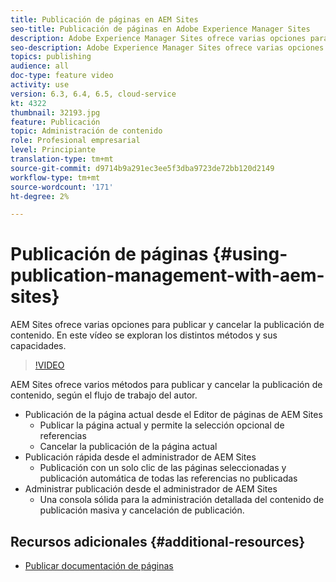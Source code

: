 ```yaml
---
title: Publicación de páginas en AEM Sites
seo-title: Publicación de páginas en Adobe Experience Manager Sites
description: Adobe Experience Manager Sites ofrece varias opciones para publicar y cancelar la publicación de contenido. En este vídeo se exploran los distintos métodos y sus capacidades.
seo-description: Adobe Experience Manager Sites ofrece varias opciones para publicar y cancelar la publicación de contenido. En este vídeo se exploran los distintos métodos y sus capacidades.
topics: publishing
audience: all
doc-type: feature video
activity: use
version: 6.3, 6.4, 6.5, cloud-service
kt: 4322
thumbnail: 32193.jpg
feature: Publicación
topic: Administración de contenido
role: Profesional empresarial
level: Principiante
translation-type: tm+mt
source-git-commit: d9714b9a291ec3ee5f3dba9723de72bb120d2149
workflow-type: tm+mt
source-wordcount: '171'
ht-degree: 2%

---
```



# Publicación de páginas {#using-publication-management-with-aem-sites}

AEM Sites ofrece varias opciones para publicar y cancelar la publicación de contenido. En este vídeo se exploran los distintos métodos y sus capacidades.

>[!VIDEO](https://video.tv.adobe.com/v/32193?quality=12&learn=on)

AEM Sites ofrece varios métodos para publicar y cancelar la publicación de contenido, según el flujo de trabajo del autor.

* Publicación de la página actual desde el Editor de páginas de AEM Sites
   * Publicar la página actual y permite la selección opcional de referencias
   * Cancelar la publicación de la página actual
* Publicación rápida desde el administrador de AEM Sites
   * Publicación con un solo clic de las páginas seleccionadas y publicación automática de todas las referencias no publicadas
* Administrar publicación desde el administrador de AEM Sites
   * Una consola sólida para la administración detallada del contenido de publicación masiva y cancelación de publicación.

## Recursos adicionales {#additional-resources}

* [Publicar documentación de páginas](https://docs.adobe.com/content/help/en/experience-manager-65/authoring/authoring/publishing-pages.html)

